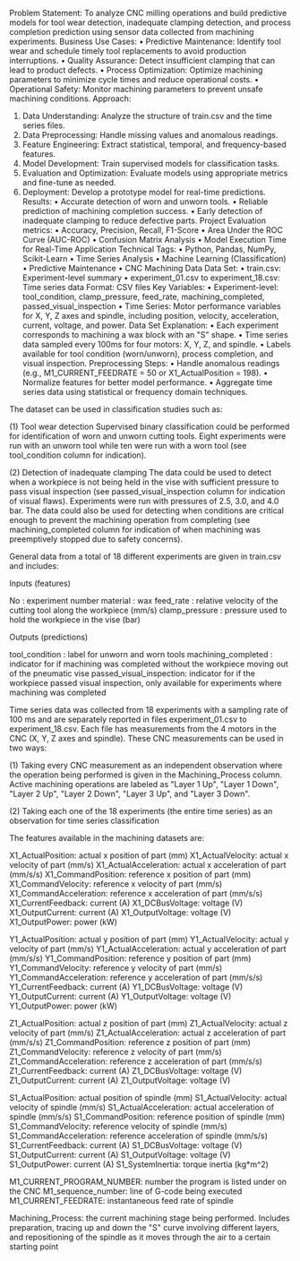 Problem Statement:
To analyze CNC milling operations and build predictive models for tool wear detection,
inadequate clamping detection, and process completion prediction using sensor data collected from machining experiments.
Business Use Cases:
•	Predictive Maintenance: Identify tool wear and schedule timely tool replacements to avoid production interruptions.
•	Quality Assurance: Detect insufficient clamping that can lead to product defects.
•	Process Optimization: Optimize machining parameters to minimize cycle times and reduce operational costs.
•	Operational Safety: Monitor machining parameters to prevent unsafe machining conditions.
Approach:
1.	Data Understanding: Analyze the structure of train.csv and the time series files.
2.	Data Preprocessing: Handle missing values and anomalous readings.
3.	Feature Engineering: Extract statistical, temporal, and frequency-based features.
4.	Model Development: Train supervised models for classification tasks.
5.	Evaluation and Optimization: Evaluate models using appropriate metrics and fine-tune as needed.
6.	Deployment: Develop a prototype model for real-time predictions.
Results: 
•	Accurate detection of worn and unworn tools.
•	Reliable prediction of machining completion success.
•	Early detection of inadequate clamping to reduce defective parts.
Project Evaluation metrics:
•	Accuracy, Precision, Recall, F1-Score
•	Area Under the ROC Curve (AUC-ROC)
•	Confusion Matrix Analysis
•	Model Execution Time for Real-Time Application
Technical Tags:
•	Python, Pandas, NumPy, Scikit-Learn
•	Time Series Analysis
•	Machine Learning (Classification)
•	Predictive Maintenance
•	CNC Machining Data
Data Set:
•	train.csv: Experiment-level summary
•	experiment_01.csv to experiment_18.csv: Time series data
Format: CSV files
Key Variables:
•	Experiment-level: tool_condition, clamp_pressure, feed_rate, machining_completed, passed_visual_inspection
•	Time Series: Motor performance variables for X, Y, Z axes and spindle, including position, velocity, acceleration, current, voltage, and power.
Data Set Explanation:
•	Each experiment corresponds to machining a wax block with an "S" shape.
•	Time series data sampled every 100ms for four motors: X, Y, Z, and spindle.
•	Labels available for tool condition (worn/unworn), process completion, and visual inspection.
Preprocessing Steps:
•	Handle anomalous readings (e.g., M1_CURRENT_FEEDRATE = 50 or X1_ActualPosition = 198).
•	Normalize features for better model performance.
•	Aggregate time series data using statistical or frequency domain techniques.

The dataset can be used in classification studies such as:

(1) Tool wear detection
Supervised binary classification could be performed for identification of worn and unworn cutting tools. Eight experiments were run with an unworn tool while ten were run with a worn tool (see tool_condition column for indication).

(2) Detection of inadequate clamping
The data could be used to detect when a workpiece is not being held in the vise with sufficient pressure to pass visual inspection (see passed_visual_inspection column for indication of visual flaws). Experiments were run with pressures of 2.5, 3.0, and 4.0 bar. The data could also be used for detecting when conditions are critical enough to prevent the machining operation from completing (see machining_completed column for indication of when machining was preemptively stopped due to safety concerns).


General data from a total of 18 different experiments are given in train.csv and includes:

Inputs (features)

No : experiment number
material : wax
feed_rate : relative velocity of the cutting tool along the workpiece (mm/s)
clamp_pressure : pressure used to hold the workpiece in the vise (bar)

Outputs (predictions)

tool_condition : label for unworn and worn tools
machining_completed : indicator for if machining was completed without the workpiece moving out of the pneumatic vise
passed_visual_inspection: indicator for if the workpiece passed visual inspection, only available for experiments where machining was completed


Time series data was collected from 18 experiments with a sampling rate of 100 ms and are separately reported in files experiment_01.csv to experiment_18.csv. Each file has measurements from the 4 motors in the CNC (X, Y, Z axes and spindle). These CNC measurements can be used in two ways:

(1) Taking every CNC measurement as an independent observation where the operation being performed is given in the Machining_Process column. Active machining operations are labeled as "Layer 1 Up", "Layer 1 Down", "Layer 2 Up", "Layer 2 Down", "Layer 3 Up", and "Layer 3 Down". 

(2) Taking each one of the 18 experiments (the entire time series) as an observation for time series classification


The features available in the machining datasets are:

X1_ActualPosition: actual x position of part (mm)
X1_ActualVelocity: actual x velocity of part (mm/s)
X1_ActualAcceleration: actual x acceleration of part (mm/s/s)
X1_CommandPosition: reference x position of part (mm)
X1_CommandVelocity: reference x velocity of part (mm/s)
X1_CommandAcceleration: reference x acceleration of part (mm/s/s)
X1_CurrentFeedback: current (A)
X1_DCBusVoltage: voltage (V)
X1_OutputCurrent: current (A)
X1_OutputVoltage: voltage (V)
X1_OutputPower: power (kW)

Y1_ActualPosition: actual y position of part (mm)
Y1_ActualVelocity: actual y velocity of part (mm/s)
Y1_ActualAcceleration: actual y acceleration of part (mm/s/s)
Y1_CommandPosition: reference y position of part (mm)
Y1_CommandVelocity: reference y velocity of part (mm/s)
Y1_CommandAcceleration: reference y acceleration of part (mm/s/s)
Y1_CurrentFeedback: current (A)
Y1_DCBusVoltage: voltage (V)
Y1_OutputCurrent: current (A)
Y1_OutputVoltage: voltage (V)
Y1_OutputPower: power (kW)

Z1_ActualPosition: actual z position of part (mm)
Z1_ActualVelocity: actual z velocity of part (mm/s)
Z1_ActualAcceleration: actual z acceleration of part (mm/s/s)
Z1_CommandPosition: reference z position of part (mm)
Z1_CommandVelocity: reference z velocity of part (mm/s)
Z1_CommandAcceleration: reference z acceleration of part (mm/s/s)
Z1_CurrentFeedback: current (A)
Z1_DCBusVoltage: voltage (V)
Z1_OutputCurrent: current (A)
Z1_OutputVoltage: voltage (V)

S1_ActualPosition: actual position of spindle (mm)
S1_ActualVelocity: actual velocity of spindle (mm/s)
S1_ActualAcceleration: actual acceleration of spindle (mm/s/s)
S1_CommandPosition: reference position of spindle (mm)
S1_CommandVelocity: reference velocity of spindle (mm/s)
S1_CommandAcceleration: reference acceleration of spindle (mm/s/s)
S1_CurrentFeedback: current (A)
S1_DCBusVoltage: voltage (V)
S1_OutputCurrent: current (A)
S1_OutputVoltage: voltage (V)
S1_OutputPower: current (A)
S1_SystemInertia: torque inertia (kg*m^2)

M1_CURRENT_PROGRAM_NUMBER: number the program is listed under on the CNC
M1_sequence_number: line of G-code being executed
M1_CURRENT_FEEDRATE: instantaneous feed rate of spindle

Machining_Process: the current machining stage being performed. Includes preparation, tracing up  and down the "S" curve involving different layers, and repositioning of the spindle as it moves through the air to a certain starting point
